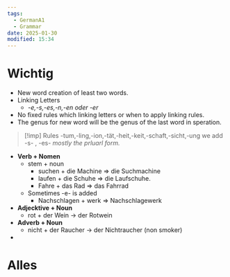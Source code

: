 ```yaml
---
tags:
  - GermanA1
  - Grammar
date: 2025-01-30
modified: 15:34
---
```

# Wichtig
- New word creation of least two words.
- Linking Letters
	- *-e,-s,-es,-n,-en oder -er*
- No fixed rules which linking letters or when to apply linking rules.
- The genus for new word will be the genus of the last word in speration.
>[!imp] Rules
> -tum,-ling,-ion,-tät,-heit,-keit,-schaft,-sicht,-ung
> we add -s- , -es-
> *mostly the prluarl form.*

- **Verb + Nomen**
	- stem + noun
		- suchen + die Machine => die Suchmachine
		- laufen + die Schuhe => die Laufschuhe.
		- Fahre + das Rad => das Fahrrad 
	- Sometimes -e- is added
		- Nachschlagen + werk => Nachschlagewerk
- **Adjecktive + Noun**
	- rot + der Wein -> der Rotwein
- **Adverb + Noun**
	- nicht + der Raucher -> der Nichtraucher (non smoker)
- 

# Alles

